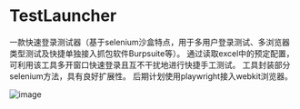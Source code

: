 # TestLauncher
一款快速登录测试器（基于selenium沙盒特点，用于多用户登录测试、多浏览器类型测试及快捷单独接入抓包软件Burpsuite等）。
通过读取excel中的预定配置，可利用该工具多开窗口快速登录且互不干扰地进行快捷手工测试。
工具封装部分selenium方法，具有良好扩展性。
后期计划使用playwright接入webkit浏览器。

![image](https://user-images.githubusercontent.com/71825704/161431940-6688bab5-2d1b-4ed9-8957-0abc279aa70f.png)
